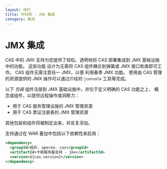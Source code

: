 ```yaml
---
layout: 违约
title: 中科院 - JMX 集成
category: 集成
---
```


# JMX 集成

CAS 中的 JMX 支持为您提供了轻松、透明地将 CAS 部署集成到 JMX 基础设施中的功能。 这些功能 设计为无需将 CAS 组件耦合到弹簧或 JMX 接口和类即可工作。 CAS 组件无需注意任一 JMX，以便 利用春季 JMX 功能。 使用由 CAS 管理的资源提供的 JMX 操作可以通过爪哇的 `jconsole` 工具等完成。

以下 *包装* 组件注册到 JMX 基础设施中，并位于定义明确的 CAS 功能之上， 概念或组件，以提供远程操作或洞察力：

- 用于 CAS 服务管理设施的 JMX 管理资源
- 用于 CAS 票证注册表的 JMX 管理资源

其他包装和组件将被制定出来，并反复添加。

支持通过在 WAR 叠加中包括以下依赖性来启用：

```xml
<dependency>
  <groupId>组织. apereo. cas</groupId>
  <artifactId>卡斯服务器支持 - jmx</artifactId>
  <version>${cas.version}</version>
</dependency>
```

